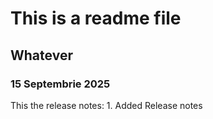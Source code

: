 # This is a readme file

## Whatever

### 15 Septembrie 2025

This the release notes:
    1. Added Release notes
